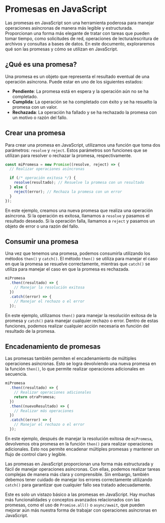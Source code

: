 
# Promesas en JavaScript

Las promesas en JavaScript son una herramienta poderosa para manejar operaciones asíncronas de manera más legible y estructurada. Proporcionan una forma más elegante de tratar con tareas que pueden tomar tiempo, como solicitudes de red, operaciones de lectura/escritura de archivos y consultas a bases de datos. En este documento, exploraremos qué son las promesas y cómo se utilizan en JavaScript.

## ¿Qué es una promesa?

Una promesa es un objeto que representa el resultado eventual de una operación asíncrona. Puede estar en uno de los siguientes estados:

- **Pendiente**: La promesa está en espera y la operación aún no se ha completado.
- **Cumplida**: La operación se ha completado con éxito y se ha resuelto la promesa con un valor.
- **Rechazada**: La operación ha fallado y se ha rechazado la promesa con un motivo o razón del fallo.

## Crear una promesa

Para crear una promesa en JavaScript, utilizamos una función que toma dos parámetros: `resolve` y `reject`. Estos parámetros son funciones que se utilizan para resolver o rechazar la promesa, respectivamente.

```javascript
const miPromesa = new Promise((resolve, reject) => {
  // Realizar operaciones asíncronas

  if (/* operación exitosa */) {
    resolve(resultado); // Resuelve la promesa con un resultado
  } else {
    reject(error); // Rechaza la promesa con un error
  }
});
```

En este ejemplo, creamos una nueva promesa que realiza una operación asíncrona. Si la operación es exitosa, llamamos a `resolve` y pasamos el resultado deseado. Si la operación falla, llamamos a `reject` y pasamos un objeto de error o una razón del fallo.

## Consumir una promesa

Una vez que tenemos una promesa, podemos consumirla utilizando los métodos `then()` y `catch()`. El método `then()` se utiliza para manejar el caso en que la promesa se resuelve correctamente, mientras que `catch()` se utiliza para manejar el caso en que la promesa es rechazada.

```javascript
miPromesa
  .then((resultado) => {
    // Manejar la resolución exitosa
  })
  .catch((error) => {
    // Manejar el rechazo o el error
  });
```

En este ejemplo, utilizamos `then()` para manejar la resolución exitosa de la promesa y `catch()` para manejar cualquier rechazo o error. Dentro de estas funciones, podemos realizar cualquier acción necesaria en función del resultado de la promesa.

## Encadenamiento de promesas

Las promesas también permiten el encadenamiento de múltiples operaciones asíncronas. Esto se logra devolviendo una nueva promesa en la función `then()`, lo que permite realizar operaciones adicionales en secuencia.

```javascript
miPromesa
  .then((resultado) => {
    // Realizar operaciones adicionales
    return otraPromesa;
  })
  .then((nuevoResultado) => {
    // Realizar más operaciones
  })
  .catch((error) => {
    // Manejar el rechazo o el error
  });
```

En este ejemplo, después de manejar la resolución exitosa de `miPromesa`, devolvemos otra promesa en la función `then()` para realizar operaciones adicionales. Esto nos permite encadenar múltiples promesas y mantener un flujo de control claro y legible.

Las promesas en JavaScript proporcionan una forma más estructurada y fácil de manejar operaciones asíncronas. Con ellas, podemos realizar tareas complejas de manera más clara y comprensible. Sin embargo, también debemos tener cuidado de manejar los errores correctamente utilizando `catch()` para garantizar que cualquier fallo sea tratado adecuadamente.

Este es solo un vistazo básico a las promesas en JavaScript. Hay muchas más funcionalidades y conceptos avanzados relacionados con las promesas, como el uso de `Promise.all()` o `async/await`, que pueden mejorar aún más nuestra forma de trabajar con operaciones asíncronas en JavaScript.